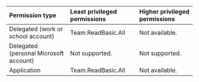 |Permission type|Least privileged permissions|Higher privileged permissions|
|:---|:---|:---|
|Delegated (work or school account)|Team.ReadBasic.All|Not available.|
|Delegated (personal Microsoft account)|Not supported.|Not supported.|
|Application|Team.ReadBasic.All|Not available.|